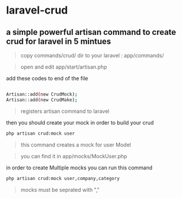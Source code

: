laravel-crud
============

a simple powerful artisan command to create crud for laravel in 5 mintues
----

> copy commands/crud/ dir to your laravel : app/commands/

> open and edit app/start/artisan.php

add these codes to end of the file

```sh

Artisan::add(new CrudMock);
Artisan::add(new CrudMake);
```
>  registers artisan command to laravel


then you should create your mock in order to build your crud

```sh
php artisan crud:mock user
```

> this command creates a mock for user Model

> you can find it in app/mocks/MockUser.php 

in order to create Multiple mocks you can run this command

```sh
php artisan crud:mock user,company,category
```

> mocks must be seprated with ","






